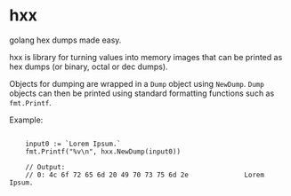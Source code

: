 # hxx

golang hex dumps made easy.

hxx is library for turning values into memory images that can be printed as hex dumps (or binary, octal or dec dumps).

Objects for dumping are wrapped in a `Dump` object using `NewDump`.  `Dump` objects can then be printed using standard formatting functions such as `fmt.Printf`.

Example:
```

	input0 := `Lorem Ipsum.`
	fmt.Printf("%v\n", hxx.NewDump(input0))

	// Output:
	// 0: 4c 6f 72 65 6d 20 49 70 73 75 6d 2e              Lorem Ipsum.

```
